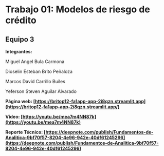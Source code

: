 
# Trabajo 01: Modelos de riesgo de crédito

## Equipo 3

**Integrantes:**

Miguel Angel Bula Carmona

Dioselin Esteban Brito Peñaloza

Marcos David Carrillo Builes

Yeferson Steven Aguilar Alvarado

**Página web: [https://britop12-fa1app-app-2i8qzn.streamlit.app](https://britop12-fa1app-app-2i8qzn.streamlit.app/)**

**Vídeo: [https://youtu.be/mea7m4NN87k](https://youtu.be/mea7m4NN87k)**

**Reporte Técnico: [https://deepnote.com/publish/Fundamentos-de-Analitica-9bf70f57-8204-4e96-942e-40df61245296](https://deepnote.com/publish/Fundamentos-de-Analitica-9bf70f57-8204-4e96-942e-40df61245296)**
